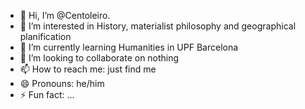 - 👋 Hi, I’m @Centoleiro.
- 👀 I’m interested in History, materialist philosophy and geographical planification
- 🌱 I’m currently learning Humanities in UPF Barcelona
- 💞️ I’m looking to collaborate on nothing
- 📫 How to reach me: just find me
- 😄 Pronouns: he/him
- ⚡ Fun fact: ...

<!---
Centoleiro/Centoleiro is a ✨ special ✨ repository because its `README.md` (this file) appears on your GitHub profile.
You can click the Preview link to take a look at your changes.
--->
